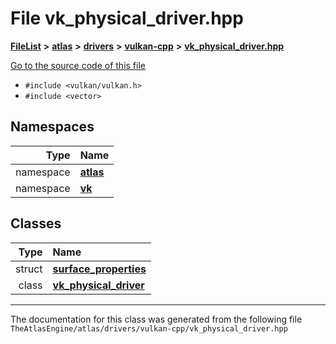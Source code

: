 

# File vk\_physical\_driver.hpp



[**FileList**](files.md) **>** [**atlas**](dir_1e6ffef027cfcf7ded3287660b505c9f.md) **>** [**drivers**](dir_1605561db8076fbb4262fa758aa3edc0.md) **>** [**vulkan-cpp**](dir_47b67bd74134333dd9ae7c9592fa3f49.md) **>** [**vk\_physical\_driver.hpp**](vk__physical__driver_8hpp.md)

[Go to the source code of this file](vk__physical__driver_8hpp_source.md)



* `#include <vulkan/vulkan.h>`
* `#include <vector>`













## Namespaces

| Type | Name |
| ---: | :--- |
| namespace | [**atlas**](namespaceatlas.md) <br> |
| namespace | [**vk**](namespaceatlas_1_1vk.md) <br> |


## Classes

| Type | Name |
| ---: | :--- |
| struct | [**surface\_properties**](structatlas_1_1vk_1_1surface__properties.md) <br> |
| class | [**vk\_physical\_driver**](classatlas_1_1vk_1_1vk__physical__driver.md) <br> |



















































------------------------------
The documentation for this class was generated from the following file `TheAtlasEngine/atlas/drivers/vulkan-cpp/vk_physical_driver.hpp`

